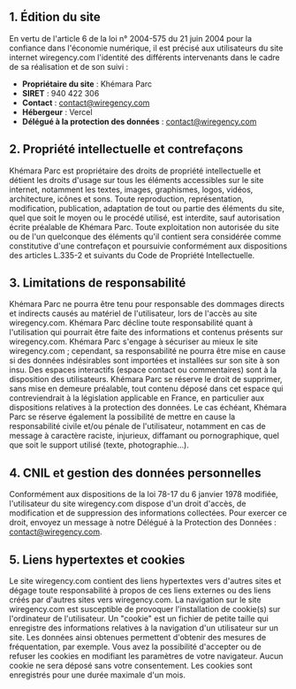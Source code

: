 ## 1. Édition du site

En vertu de l'article 6 de la loi n° 2004-575 du 21 juin 2004 pour la confiance dans l'économie numérique, il est précisé aux utilisateurs du site internet wiregency.com l'identité des différents intervenants dans le cadre de sa réalisation et de son suivi :

- **Propriétaire du site** : Khémara Parc
- **SIRET** : 940 422 306
- **Contact** : contact@wiregency.com
- **Hébergeur** : Vercel
- **Délégué à la protection des données** : contact@wiregency.com

## 2. Propriété intellectuelle et contrefaçons

Khémara Parc est propriétaire des droits de propriété intellectuelle et détient les droits d'usage sur tous les éléments accessibles sur le site internet, notamment les textes, images, graphismes, logos, vidéos, architecture, icônes et sons. Toute reproduction, représentation, modification, publication, adaptation de tout ou partie des éléments du site, quel que soit le moyen ou le procédé utilisé, est interdite, sauf autorisation écrite préalable de Khémara Parc. Toute exploitation non autorisée du site ou de l'un quelconque des éléments qu'il contient sera considérée comme constitutive d'une contrefaçon et poursuivie conformément aux dispositions des articles L.335-2 et suivants du Code de Propriété Intellectuelle.

## 3. Limitations de responsabilité

Khémara Parc ne pourra être tenu pour responsable des dommages directs et indirects causés au matériel de l'utilisateur, lors de l'accès au site wiregency.com. Khémara Parc décline toute responsabilité quant à l'utilisation qui pourrait être faite des informations et contenus présents sur wiregency.com. Khémara Parc s'engage à sécuriser au mieux le site wiregency.com ; cependant, sa responsabilité ne pourra être mise en cause si des données indésirables sont importées et installées sur son site à son insu. Des espaces interactifs (espace contact ou commentaires) sont à la disposition des utilisateurs. Khémara Parc se réserve le droit de supprimer, sans mise en demeure préalable, tout contenu déposé dans cet espace qui contreviendrait à la législation applicable en France, en particulier aux dispositions relatives à la protection des données. Le cas échéant, Khémara Parc se réserve également la possibilité de mettre en cause la responsabilité civile et/ou pénale de l'utilisateur, notamment en cas de message à caractère raciste, injurieux, diffamant ou pornographique, quel que soit le support utilisé (texte, photographie…).

## 4. CNIL et gestion des données personnelles

Conformément aux dispositions de la loi 78-17 du 6 janvier 1978 modifiée, l'utilisateur du site wiregency.com dispose d'un droit d'accès, de modification et de suppression des informations collectées. Pour exercer ce droit, envoyez un message à notre Délégué à la Protection des Données : contact@wiregency.com.

## 5. Liens hypertextes et cookies

Le site wiregency.com contient des liens hypertextes vers d'autres sites et dégage toute responsabilité à propos de ces liens externes ou des liens créés par d'autres sites vers wiregency.com. La navigation sur le site wiregency.com est susceptible de provoquer l'installation de cookie(s) sur l'ordinateur de l'utilisateur. Un "cookie" est un fichier de petite taille qui enregistre des informations relatives à la navigation d'un utilisateur sur un site. Les données ainsi obtenues permettent d'obtenir des mesures de fréquentation, par exemple. Vous avez la possibilité d'accepter ou de refuser les cookies en modifiant les paramètres de votre navigateur. Aucun cookie ne sera déposé sans votre consentement. Les cookies sont enregistrés pour une durée maximale d'un mois.
